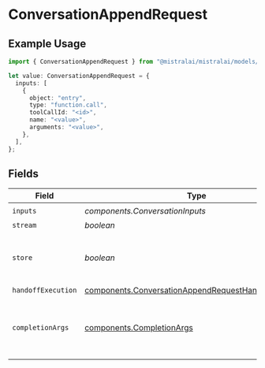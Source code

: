 # ConversationAppendRequest

## Example Usage

```typescript
import { ConversationAppendRequest } from "@mistralai/mistralai/models/components";

let value: ConversationAppendRequest = {
  inputs: [
    {
      object: "entry",
      type: "function.call",
      toolCallId: "<id>",
      name: "<value>",
      arguments: "<value>",
    },
  ],
};
```

## Fields

| Field                                                                                                                        | Type                                                                                                                         | Required                                                                                                                     | Description                                                                                                                  |
| ---------------------------------------------------------------------------------------------------------------------------- | ---------------------------------------------------------------------------------------------------------------------------- | ---------------------------------------------------------------------------------------------------------------------------- | ---------------------------------------------------------------------------------------------------------------------------- |
| `inputs`                                                                                                                     | *components.ConversationInputs*                                                                                              | :heavy_check_mark:                                                                                                           | N/A                                                                                                                          |
| `stream`                                                                                                                     | *boolean*                                                                                                                    | :heavy_minus_sign:                                                                                                           | N/A                                                                                                                          |
| `store`                                                                                                                      | *boolean*                                                                                                                    | :heavy_minus_sign:                                                                                                           | Whether to store the results into our servers or not.                                                                        |
| `handoffExecution`                                                                                                           | [components.ConversationAppendRequestHandoffExecution](../../models/components/conversationappendrequesthandoffexecution.md) | :heavy_minus_sign:                                                                                                           | N/A                                                                                                                          |
| `completionArgs`                                                                                                             | [components.CompletionArgs](../../models/components/completionargs.md)                                                       | :heavy_minus_sign:                                                                                                           | White-listed arguments from the completion API                                                                               |